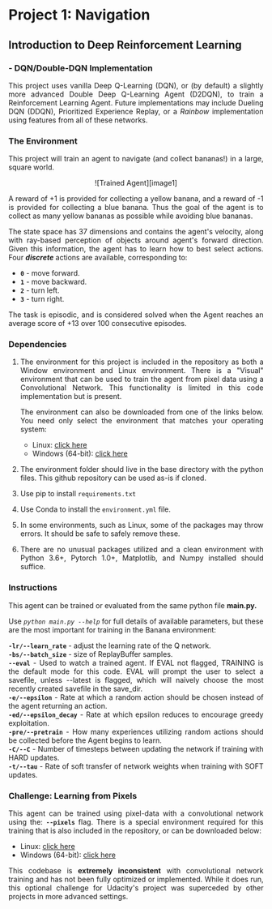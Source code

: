 [//]: # (Image References)
<div align="justify">

[image1]: https://user-images.githubusercontent.com/10624937/42135619-d90f2f28-7d12-11e8-8823-82b970a54d7e.gif "Trained Agent"
# Project 1: Navigation

## Introduction to Deep Reinforcement Learning
### - DQN/Double-DQN Implementation

This project uses vanilla Deep Q-Learning (DQN), or (by default) a slightly more advanced Double Deep Q-Learning Agent (D2DQN), to train a Reinforcement Learning Agent. Future implementations may include Dueling DQN (DDQN), Prioritized Experience Replay, or a _Rainbow_ implementation using features from all of these networks.

### The Environment

This project will train an agent to navigate (and collect bananas!) in a large, square world.  

<center>
![Trained Agent][image1]
</center>

A reward of +1 is provided for collecting a yellow banana, and a reward of -1 is provided for collecting a blue banana.  Thus the goal of the agent is to collect as many yellow bananas as possible while avoiding blue bananas.  

The state space has 37 dimensions and contains the agent's velocity, along with ray-based perception of objects around agent's forward direction.  Given this information, the agent has to learn how to best select actions.  Four _**discrete**_ actions are available, corresponding to:
- **`0`** - move forward.
- **`1`** - move backward.
- **`2`** - turn left.
- **`3`** - turn right.

The task is episodic, and is considered solved when the Agent reaches an average score of +13 over 100 consecutive episodes.

### Dependencies

1. The environment for this project is included in the repository as both a Window environment and Linux environment. There is a "Visual" environment that can be used to train the agent from pixel data using a Convolutional Network. This functionality is limited in this code implementation but is present.

    The environment can also be downloaded from one of the links below.  You need only select the environment that matches your operating system:
    - Linux: [click here](https://s3-us-west-1.amazonaws.com/udacity-drlnd/P1/Banana/Banana_Linux.zip)
    - Windows (64-bit): [click here](https://s3-us-west-1.amazonaws.com/udacity-drlnd/P1/Banana/Banana_Windows_x86_64.zip)  


2. The environment folder should live in the base directory with the python files. This github repository can be used as-is if cloned.  

3. Use pip to install `requirements.txt`

4. Use Conda to install the `environment.yml` file.

5. In some environments, such as Linux, some of the packages may throw errors. It should be safe to safely remove these.

6. There are no unusual packages utilized and a clean environment with Python 3.6+, Pytorch 1.0+, Matplotlib, and Numpy installed should suffice.

### Instructions

This agent can be trained or evaluated from the same python file **main.py.**

Use _`python main.py --help`_ for full details of available parameters, but these are the most important for training in the Banana environment:

**`-lr/--learn_rate`** - adjust the learning rate of the Q network.  
**`-bs/--batch_size`** - size of ReplayBuffer samples.  
**`--eval`** - Used to watch a trained agent. If EVAL not flagged, TRAINING is the default mode for this code. EVAL will prompt the user to select a savefile, unless --latest is flagged, which will naively choose the most recently created savefile in the save_dir.  
**`-e/--epsilon`** - Rate at which a random action should be chosen instead of the agent returning an action.  
**`-ed/--epsilon_decay`** - Rate at which epsilon reduces to encourage greedy exploitation.  
**`-pre/--pretrain`** - How many experiences utilizing random actions should be collected before the Agent begins to learn.  
**`-C/--C`** - Number of timesteps between updating the network if training with HARD updates.  
**`-t/--tau`** - Rate of soft transfer of network weights when training with SOFT updates.  

### Challenge: Learning from Pixels

This agent can be trained using pixel-data with a convolutional network using the:
**`--pixels`** flag. There is a special environment required for this training that is also included in the repository, or can be downloaded below:
- Linux: [click here](https://s3-us-west-1.amazonaws.com/udacity-drlnd/P1/Banana/VisualBanana_Linux.zip)
- Windows (64-bit): [click here](https://s3-us-west-1.amazonaws.com/udacity-drlnd/P1/Banana/VisualBanana_Windows_x86_64.zip)

This codebase is **extremely inconsistent** with convolutional network training and has not been fully optimized or implemented. While it does run, this optional challenge for Udacity's project was superceded by other projects in more advanced settings.
